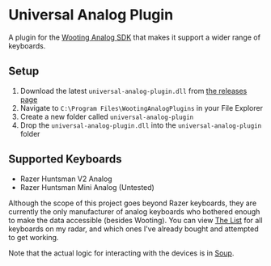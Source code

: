 # Universal Analog Plugin

A plugin for the [Wooting Analog SDK](https://github.com/WootingKb/wooting-analog-sdk) that makes it support a wider range of keyboards.

## Setup

1. Download the latest `universal-analog-plugin.dll` from [the releases page](https://github.com/calamity-inc/universal-analog-plugin/releases)
2. Navigate to `C:\Program Files\WootingAnalogPlugins` in your File Explorer
3. Create a new folder called `universal-analog-plugin`
4. Drop the `universal-analog-plugin.dll` into the `universal-analog-plugin` folder

## Supported Keyboards

- Razer Huntsman V2 Analog
- Razer Huntsman Mini Analog (Untested)

Although the scope of this project goes beyond Razer keyboards, they are currently the only manufacturer of analog keyboards who bothered enough to make the data accessible (besides Wooting). You can view [The List](https://github.com/calamity-inc/universal-analog-plugin/issues/1) for all keyboards on my radar, and which ones I've already bought and attempted to get working.

Note that the actual logic for interacting with the devices is in [Soup](https://soup.do).
